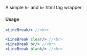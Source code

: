A simple `hr` and `br` html tag wrapper

#### Usage

```jsx
<LineBreak/> //<hr>
```

```jsx
<LineBreak clear/> //<br>
<LineBreak br/> //<br>
<LineBreak blank/> //<br>
```
